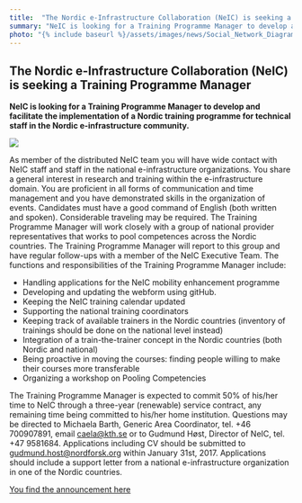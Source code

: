 ```yaml
---
title:  "The Nordic e-Infrastructure Collaboration (NeIC) is seeking a Training Programme Manager"
summary: "NeIC is looking for a Training Programme Manager to develop and facilitate the implementation of a Nordic training programme for technical staff in the Nordic e-infrastructure community."
photo: "{% include baseurl %}/assets/images/news/Social_Network_Diagram_from_Wikipedia_mini.png"
---
```


The Nordic e-Infrastructure Collaboration (NeIC) is seeking a Training Programme Manager
----------------------------------------------------------------------------------------

**NeIC is looking for a Training Programme Manager to develop and facilitate the implementation of a Nordic training programme for technical staff in the Nordic e-infrastructure community.**

<a href="{% include baseurl %}/assets/images/news/Social_Network_Diagram_from_Wikipedia.png"> <img class="smallpic" src="{% include baseurl %}/assets/images/news/Social_Network_Diagram_from_Wikipedia_mini.png"> </a>

As member of the distributed NeIC team you will have wide contact with NeIC staff and staff in the national e-infrastructure organizations. You share a general interest in research and training within the e-infrastructure domain. You are proficient in all forms of communication and time management and you have demonstrated skills in the organization of events. Candidates must have a good command of English (both written and spoken). Considerable traveling may be required. The Training Programme Manager will work closely with a group of national provider representatives that works to pool competences across the Nordic countries. The Training Programme Manager will report to this group and have regular follow-ups with a member of the NeIC Executive Team. The functions and responsibilities of the Training Programme Manager include:

-   Handling applications for the NeIC mobility enhancement programme
-   Developing and updating the webform using gitHub.
-   Keeping the NeIC training calendar updated
-   Supporting the national training coordinators
-   Keeping track of available trainers in the Nordic countries (inventory of trainings should be done on the national level instead)
-   Integration of a train-the-trainer concept in the Nordic countries (both Nordic and national)
-   Being proactive in moving the courses: finding people willing to make their courses more transferable
-   Organizing a workshop on Pooling Competencies

The Training Programme Manager is expected to commit 50% of his/her time to NeIC through a three-year (renewable) service contract, any remaining time being committed to his/her home institution. Questions may be directed to Michaela Barth, Generic Area Coordinator, tel. +46 700907891, email caela@kth.se or to Gudmund Høst, Director of NeIC, tel. +47 9581684. Applications including CV should be submitted to gudmund.host@nordforsk.org within January 31st, 2017. Applications should include a support letter from a national e-infrastructure organization in one of the Nordic countries.

[You find the announcement here](https://wiki.neic.no/w/ext/img_auth.php/2/27/161122-Open-position-announcement-training-moderator.pdf)
